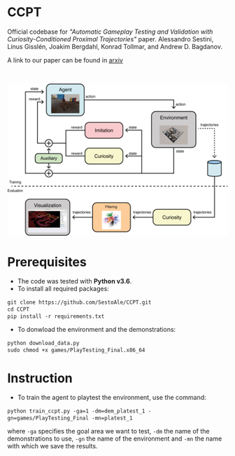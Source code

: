 # CCPT
Official codebase for *"Automatic Gameplay Testing and Validation with Curiosity-Conditioned Proximal Trajectories"* paper.
Alessandro Sestini, Linus Gisslén, Joakim Bergdahl, Konrad Tollmar, and Andrew D. Bagdanov.

A link to our paper can be found in [arxiv](https://arxiv.org/pdf/2202.10057)

<br/>
<p align="center">
    <img src="imgs/teasing.png" width="600">
</p>

# Prerequisites
* The code was tested with **Python v3.6**.
* To install all required packages:
```
git clone https://github.com/SestoAle/CCPT.git
cd CCPT
pip install -r requirements.txt
```
* To donwload the environment and the demonstrations:
```
python download_data.py
sudo chmod +x games/PlayTesting_Final.x86_64
```
# Instruction
* To train the agent to playtest the environment, use the command:
```
python train_ccpt.py -ga=1 -dm=dem_platest_1 -gn=games/PlayTesting_Final -mn=platest_1
```
where ```-ga``` specifies the goal area we want to test, ```-dm``` the name of the demonstrations to use, ```-gn``` 
the name of the environment and ```-mn``` the name with which we save the results.
